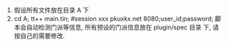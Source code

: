 1.  假设所有文件放在目录 A 下
2.  cd A; tt++ main.tin; #session xxx pkuxkx.net 8080;user_id;password; 
    脚本会自动检测门派等信息, 所有预设的门派信息放在 plugin/spec 目录
	下, 请按自己的需要修改.

